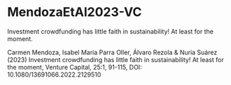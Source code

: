 # MendozaEtAl2023-VC

Investment crowdfunding has little faith in sustainability! At least for the moment.

Carmen Mendoza, Isabel María Parra Oller, Álvaro Rezola &amp; Nuria Suárez (2023) Investment crowdfunding has little faith in sustainability! At least for the moment, Venture Capital, 25:1, 91-115, DOI: 10.1080/13691066.2022.2129510
